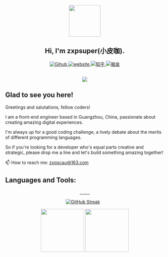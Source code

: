 

<div id="header" align="center">
  <img src="https://media.giphy.com/media/M9gbBd9nbDrOTu1Mqx/giphy.gif" width="100"/><br>
  
  ## Hi, I'm zxpsuper(小皮咖).
  <div id="badges">
  <a href="https://github.com/zxpsuper">
    <img src="https://img.shields.io/badge/Github-black?style=for-the-badge&logo=github&logoColor=white" alt="Gihub"/>
  </a>
  <a href="https://zxpsuper.github.io/">
    <img src="https://img.shields.io/badge/Website-greenblue?style=for-the-badge&logo=Google-chrome&logoColor=white" alt="website"/>
  </a>
  <a href="https://www.zhihu.com/people/super-32-94-54">
    <img src="https://img.shields.io/badge/小皮咖-1772f6?style=for-the-badge&logo=zhihu&logoColor=white" alt="知乎"/>
  </a>
  <a href="https://juejin.cn/user/1398234519963565/posts">
    <img src="https://img.shields.io/badge/小皮咖-1e80ff?style=for-the-badge&logo=juejin&logoColor=white" alt="掘金"/>
  </a>
</div>
</div> 
<br> 
<div align="center">
  
![](https://komarev.com/ghpvc/?username=zxpsuper&color=ff69b4&label=PV+Since+2020-10-18)

</div>

## Glad to see you here!

Greetings and salutations, fellow coders! 

I am a front-end engineer based in Guangzhou, China, passionate about creating amazing digital experiences.

I'm always up for a good coding challenge, a lively debate about the merits of different programming languages. 

So if you're looking for a developer who's equal parts creative and strategic, please drop me a line and let's build something amazing together!   

📫 How to reach me: zxpscau@163.com

## Languages and Tools:

<p align="center"> 
    <a href="#"> 
        <img src="https://img.shields.io/badge/JavaScript-F7DF1E?style=for-the-badge&logo=javascript&logoColor=black" alt="" height=""/> 
    </a>
    <a href="#"> 
        <img src="https://img.shields.io/badge/HTML5-E34F26?style=for-the-badge&logo=html5&logoColor=white" alt="" height=""/> 
    </a>
    <a href="#"> 
      <img src="https://img.shields.io/badge/CSS3-1572B6?style=for-the-badge&logo=css3&logoColor=white" alt="" height=""/> 
    </a>
    <a href="#"> 
      <img src="https://img.shields.io/badge/SASS-CC6699?style=for-the-badge&logo=Sass&logoColor=white" alt="" height=""/> 
    </a>
    <a href="#"> 
        <img src="https://img.shields.io/badge/TypeScript-3178c6?style=for-the-badge&logo=typescript&logoColor=white" alt="" height=""/> 
    </a>
    <a href="#"> 
      <img src="https://img.shields.io/badge/Vue-42b883?style=for-the-badge&logo=vue.js&logoColor=white" alt="" height=""/> 
    </a>
    <a href="#"> 
      <img src="https://img.shields.io/badge/React-087ea4?style=for-the-badge&logo=react&logoColor=white" alt="" height=""/> 
    </a>
    <a href="#"> 
      <img src="https://img.shields.io/badge/golang-50b7e0?style=for-the-badge&logo=go&logoColor=white" alt="" height=""/> 
    </a>
    <a href="#"> 
      <img src="https://img.shields.io/badge/mysql-3E6E93?style=for-the-badge&logo=mysql&logoColor=white" alt="" height=""/> 
    </a>
</p> 

<!-- Streaks, github stat and most used languages. -->
<div align="center"> 

[![GitHub Streak](http://github-readme-streak-stats.herokuapp.com?user=zxpsuper)](https://git.io/streak-stats)
&nbsp;&nbsp;
</div>

<div align="center"> 
<img align="" height="137px" src="https://github-readme-stats.vercel.app/api?username=zxpsuper&show_icons=true&include_all_commits=true&line_height=21&FFFC79,73FA79&theme=graywhite&locale=en" />
<img align="" height="137px" src="https://github-readme-stats.vercel.app/api/top-langs/?username=zxpsuper&hide_title=true&layout=compact&theme=graywhite&locale=en" />
</div>
